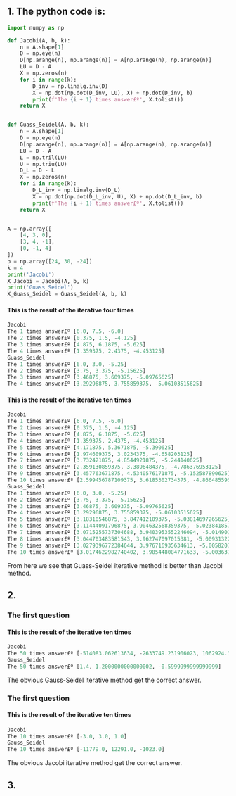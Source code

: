 ## 1.  The python code is:

``` python
import numpy as np

def Jacobi(A, b, k):
    n = A.shape[1]
    D = np.eye(n)
    D[np.arange(n), np.arange(n)] = A[np.arange(n), np.arange(n)]
    LU = D - A
    X = np.zeros(n)
    for i in range(k):
        D_inv = np.linalg.inv(D)
        X = np.dot(np.dot(D_inv, LU), X) + np.dot(D_inv, b)
        print(f'The {i + 1} times answer£º', X.tolist())
    return X


def Guass_Seidel(A, b, k):
    n = A.shape[1]
    D = np.eye(n)
    D[np.arange(n), np.arange(n)] = A[np.arange(n), np.arange(n)]
    LU = D - A
    L = np.tril(LU)
    U = np.triu(LU)
    D_L = D - L
    X = np.zeros(n)
    for i in range(k):
        D_L_inv = np.linalg.inv(D_L)
        X = np.dot(np.dot(D_L_inv, U), X) + np.dot(D_L_inv, b)
        print(f'The {i + 1} times answer£º', X.tolist())
    return X


A = np.array([
    [4, 3, 0],
    [3, 4, -1],
    [0, -1, 4]
])
b = np.array([24, 30, -24])
k = 4
print('Jacobi')
X_Jacobi = Jacobi(A, b, k)
print('Guass_Seidel')
X_Guass_Seidel = Guass_Seidel(A, b, k)


```

####  This is the result of the iterative four times

```python
Jacobi
The 1 times answer£º [6.0, 7.5, -6.0]
The 2 times answer£º [0.375, 1.5, -4.125]
The 3 times answer£º [4.875, 6.1875, -5.625]
The 4 times answer£º [1.359375, 2.4375, -4.453125]
Guass_Seidel
The 1 times answer£º [6.0, 3.0, -5.25]
The 2 times answer£º [3.75, 3.375, -5.15625]
The 3 times answer£º [3.46875, 3.609375, -5.09765625]
The 4 times answer£º [3.29296875, 3.755859375, -5.06103515625]
```

####  This is the result of the iterative ten times

```python
Jacobi
The 1 times answer£º [6.0, 7.5, -6.0]
The 2 times answer£º [0.375, 1.5, -4.125]
The 3 times answer£º [4.875, 6.1875, -5.625]
The 4 times answer£º [1.359375, 2.4375, -4.453125]
The 5 times answer£º [4.171875, 5.3671875, -5.390625]
The 6 times answer£º [1.974609375, 3.0234375, -4.658203125]
The 7 times answer£º [3.732421875, 4.8544921875, -5.244140625]
The 8 times answer£º [2.359130859375, 3.3896484375, -4.786376953125]
The 9 times answer£º [3.457763671875, 4.5340576171875, -5.152587890625]
The 10 times answer£º [2.599456787109375, 3.6185302734375, -4.866485595703125]
Guass_Seidel
The 1 times answer£º [6.0, 3.0, -5.25]
The 2 times answer£º [3.75, 3.375, -5.15625]
The 3 times answer£º [3.46875, 3.609375, -5.09765625]
The 4 times answer£º [3.29296875, 3.755859375, -5.06103515625]
The 5 times answer£º [3.18310546875, 3.847412109375, -5.03814697265625]
The 6 times answer£º [3.11444091796875, 3.904632568359375, -5.023841857910156]
The 7 times answer£º [3.0715255737304688, 3.9403953552246094, -5.014901161193848]
The 8 times answer£º [3.044703483581543, 3.962747097015381, -5.009313225746155]
The 9 times answer£º [3.0279396772384644, 3.976716935634613, -5.005820766091347]
The 10 times answer£º [3.0174622982740402, 3.985448084771633, -5.003637978807092]

```

 From here we see that Guass-Seidel iterative method is better than Jacobi method.

## 2. 

### The first question

#### This is the result of the iterative ten times

```python
Jacobi
The 50 times answer£º [-514083.062613634, -2633749.231906023, 1062924.3916259394]
Gauss_Seidel
The 50 times answer£º [1.4, 1.2000000000000002, -0.5999999999999999]
```

The obvious Gauss-Seidel iterative method get the  correct answer.

### The first question

#### This is the result of the iterative ten times

```python
Jacobi
The 10 times answer£º [-3.0, 3.0, 1.0]
Gauss_Seidel
The 10 times answer£º [-11779.0, 12291.0, -1023.0]
```

The obvious Jacobi iterative method get the  correct answer.

## 3.



